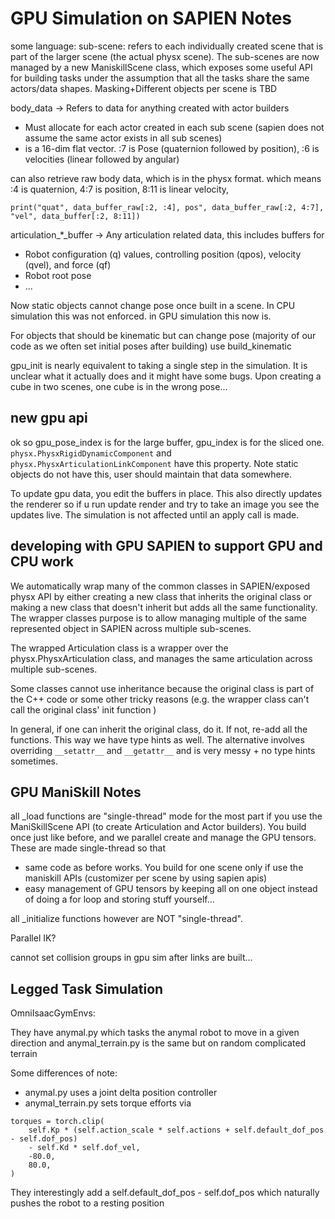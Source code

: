 # GPU Simulation on SAPIEN Notes

some language:
sub-scene: refers to each individually created scene that is part of the larger scene (the actual physx scene). The sub-scenes
are now managed by a new ManiskillScene class, which exposes some useful API for building tasks under the assumption that all the tasks share the same actors/data shapes. Masking+Different objects per scene is TBD


body_data -> Refers to data for anything created with actor builders
- Must allocate for each actor created in each sub scene (sapien does not assume the same actor exists in all sub scenes)
- is a 16-dim flat vector. :7 is Pose (quaternion followed by position), :6 is velocities (linear followed by angular)

can also retrieve raw body data, which is in the physx format. which means :4 is quaternion, 4:7 is position, 8:11 is linear velocity, 

```
print("quat", data_buffer_raw[:2, :4], pos", data_buffer_raw[:2, 4:7], "vel", data_buffer[:2, 8:11])
```

articulation_*_buffer -> Any articulation related data, this includes buffers for
- Robot configuration (q) values, controlling position (qpos), velocity (qvel), and force (qf)
- Robot root pose
- ...

Now static objects cannot change pose once built in a scene. In CPU simulation this was not enforced. in GPU simulation this now is. 

For objects that should be kinematic but can change pose (majority of our code as we often set initial poses after building) use build_kinematic


gpu_init is nearly equivalent to taking a single step in the simulation. It is unclear what it actually does and it might have some bugs. Upon creating a cube in two scenes, one cube is in the wrong pose...

## new gpu api

ok so gpu_pose_index is for the large buffer, gpu_index is for the sliced one. `physx.PhysxRigidDynamicComponent` and `physx.PhysxArticulationLinkComponent` have this property. Note static objects do not have this, user should maintain that data somewhere.

To update gpu data, you edit the buffers in place. This also directly updates the renderer so if u run update render and try to take an image you see the updates live. The simulation is not affected until an apply call is made.


## developing with GPU SAPIEN to support GPU and CPU work
We automatically wrap many of the common classes in SAPIEN/exposed physx API by either creating a new class that inherits the original class or making a new class that doesn't inherit but adds all the same functionality. The wrapper classes purpose is to allow managing multiple of the same represented object in SAPIEN across multiple sub-scenes. 

The wrapped Articulation class is a wrapper over the physx.PhysxArticulation class, and manages the same articulation across multiple sub-scenes. 

Some classes cannot use inheritance because the original class is part of the C++ code or some other tricky reasons (e.g. the wrapper class can't call the original class' init function )


In general, if one can inherit the original class, do it. If not, re-add all the functions. This way we have type hints as well. The alternative involves overriding `__setattr__` and `__getattr__` and is very messy + no type hints sometimes.

## GPU ManiSkill Notes

all _load functions are "single-thread" mode for the most part if you use the ManiSkillScene API (to create Articulation and Actor builders). You build once just like before, and we parallel create and manage the GPU tensors. These are made single-thread so that
- same code as before works. You build for one scene only if use the maniskill APIs (customizer per scene by using sapien apis)
- easy management of GPU tensors by keeping all on one object instead of doing a for loop and storing stuff yourself...

all _initialize functions however are NOT "single-thread".


Parallel IK?

cannot set collision groups in gpu sim after links are built...


## Legged Task Simulation

OmniIsaacGymEnvs:

They have anymal.py which tasks the anymal robot to move in a given direction and anymal_terrain.py is the same but on random complicated terrain

Some differences of note:
- anymal.py uses a joint delta position controller
- anymal_terrain.py sets torque efforts via
```
torques = torch.clip(
    self.Kp * (self.action_scale * self.actions + self.default_dof_pos - self.dof_pos)
    - self.Kd * self.dof_vel,
    -80.0,
    80.0,
)
```

They interestingly add a self.default_dof_pos - self.dof_pos which naturally pushes the robot to a resting position